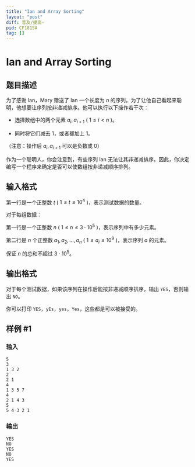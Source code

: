 ```yaml
---
title: "Ian and Array Sorting"
layout: "post"
diff: 普及/提高-
pid: CF1815A
tag: []
---
```


# Ian and Array Sorting

## 题目描述

为了感谢 $\textrm{lan}$，$\textrm{Mary}$ 赠送了 $\textrm{lan}$ 一个长度为 $n$ 的序列。为了让他自己看起来聪明，他想要让序列按非递减排序。他可以执行以下操作若干次：

+ 选择数组中的两个元素 $a_i,a_{i+1}$ ( $1\le i<n$ )。

+ 同时将它们减去 $1$，或者都加上 $1$。

（注意：操作后 $a_i,a_{i+1}$ 可以是负数或 $0$）

作为一个聪明人，你会注意到，有些序列 $\textrm{lan}$ 无法让其非递减排序。因此，你决定编写一个程序来确定是否可以使数组按非递减顺序排列。

## 输入格式

第一行是一个正整数 $t$ ( $1\le t\le 10^4$ )，表示测试数据的数量。

对于每组数据：

第一行是一个正整数 $n$ ( $1\le n\le 3\cdot 10^5$ )，表示序列中有多少元素。

第二行是 $n$ 个正整数 $a_1,a_2,\dots,a_n$ ( $1\le a_i\le 10^9$ )，表示序列 $a$ 的元素。

保证 $n$ 的总和不超过 $3\cdot 10^5$。

## 输出格式

对于每个测试数据，如果该序列在操作后能按非递减顺序排序，输出 `YES`，否则输出 `NO`。

你可以打印 `YES`，`yEs`，`yes`，`Yes`，这些都是可以被接受的。

## 样例 #1

### 输入

```
5
3
1 3 2
2
2 1
4
1 3 5 7
4
2 1 4 3
5
5 4 3 2 1
```

### 输出

```
YES
NO
YES
NO
YES
```

